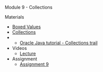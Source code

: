 Module 9 - Collections

 
Materials
+ [Boxed Values](../content/BoxedValues.md)
+ [Collections](../content/Collections.md)
+ 
    + [Oracle Java tutorial - Collections trail](https://docs.oracle.com/javase/tutorial/collections/)
+ Videos
    + [Lecture](https://youtu.be/e9-F0wG81fQ) 
+ Assignment
    + [Assignment 9](Assignments/A9.md)
